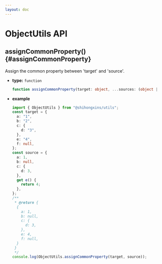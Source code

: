 ```yaml
---
layout: doc
---
```


# ObjectUtils API

## assignCommonProperty() {#assignCommonProperty}

Assign the common property between 'target' and 'source'.

- **type:** `function`

  ```ts
  function assignCommonProperty(target: object, ...sources: (object | null | undefined)[]): object;
  ```

- **example**

  ```ts
  import { ObjectUtils } from "@shihongxins/utils";
  const target = {
    a: "1",
    b: "2",
    c: {
      d: "3",
    },
    e: "4",
    f: null,
  };
  const source = {
    a: 1,
    b: null,
    c: {
      d: 3,
    },
    get e() {
      return 4;
    },
  };
  /**
   * @return {
    {
      a: 1,
      b: null,
      c: {
        d: 3,
      },
      e: 4,
      f: null,
    }
   }
   */
  console.log(ObjectUtils.assignCommonProperty(target, source));
  ```
